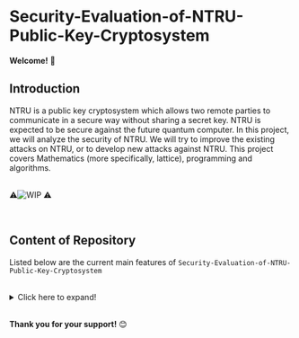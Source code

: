 # Security-Evaluation-of-NTRU-Public-Key-Cryptosystem

**Welcome!** :wave:
<br/>


## Introduction
NTRU is a public key cryptosystem which allows two remote parties to communicate in a secure way without sharing a secret key. NTRU is expected to be secure against the future quantum computer. In this project, we will analyze the security of NTRU. We will try to improve the existing attacks on NTRU, or to develop new attacks against NTRU. This project covers Mathematics (more specifically, lattice), programming and algorithms.
<br/>
<br/>

:warning:![WIP](https://img.shields.io/badge/Status-Work%20In%20Progress-red) :warning:

<br/>



## Content of Repository
Listed below are the current main features of `Security-Evaluation-of-NTRU-Public-Key-Cryptosystem`<br/>
<br/>
<details>
  <summary>Click here to expand!</summary>
  
  
* [README.MD](https://github.com/charutomo/Security-Evaluation-of-NTRU-Public-Key-Cryptosystem/blob/main/README.md)
  
* [License](https://github.com/charutomo/Security-Evaluation-of-NTRU-Public-Key-Cryptosystem/blob/main/LICENSE)

* [.gitignore](https://github.com/charutomo/Security-Evaluation-of-NTRU-Public-Key-Cryptosystem/blob/main/.gitignore)

* [New Proposed Attack](https://github.com/charutomo/Security-Evaluation-of-NTRU-Public-Key-Cryptosystem/tree/main/New%20Proposed%20Attack)
  	* [first attempt LLL.py](https://github.com/charutomo/Security-Evaluation-of-NTRU-Public-Key-Cryptosystem/blob/main/New%20Proposed%20Attack/first%20attempt%20LLL.py)
		* Initial Attempt of LLL algorithm
	* [version 2 LLL.py](https://github.com/charutomo/Security-Evaluation-of-NTRU-Public-Key-Cryptosystem/blob/main/New%20Proposed%20Attack/version%202%20LLL.py)
		* Second version of LLL with smaller SVP
  	* [conversiontxtfile.py](https://github.com/charutomo/Security-Evaluation-of-NTRU-Public-Key-Cryptosystem/blob/main/New%20Proposed%20Attack/conversiontxtfile.py)
		* convert text file matrix to python to form row bases
	* [integerprogramming.py](https://github.com/charutomo/Security-Evaluation-of-NTRU-Public-Key-Cryptosystem/blob/main/New%20Proposed%20Attack/integerprogramming.py)
		* integer programming simplex method with graph

</details>
<br/>



**Thank you for your support!** :blush:
